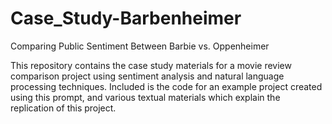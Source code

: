 # Case_Study-Barbenheimer
Comparing Public Sentiment Between Barbie vs. Oppenheimer

This repository contains the case study materials for a movie review comparison project using sentiment analysis and natural language processing techniques. Included is the code for an example project created using this prompt, and various textual materials which explain the replication of this project.
